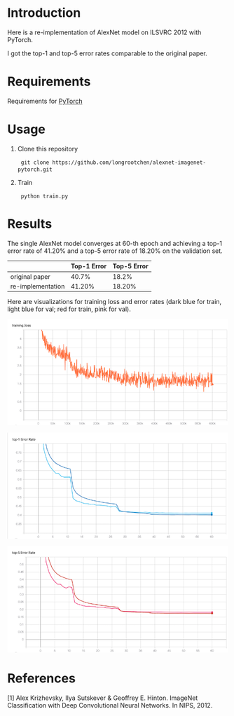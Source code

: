 # Introduction

Here is a re-implementation of AlexNet model on ILSVRC 2012 with PyTorch. 

I got the top-1 and top-5 error rates comparable to the original paper.

# Requirements

Requirements for [PyTorch](https://pytorch.org/)

# Usage

1. Clone this repository

        git clone https://github.com/longrootchen/alexnet-imagenet-pytorch.git

2. Train

        python train.py
        
# Results

The single AlexNet model converges at 60-th epoch and achieving a top-1 error rate of 41.20% and a top-5 error rate of 18.20% on the validation set.

|  | Top-1 Error | Top-5 Error |
| ----- | ----- | ----- |
| original paper | 40.7% | 18.2% |
| re-implementation | 41.20% | 18.20% |

Here are visualizations for training loss and error rates (dark blue for train, light blue for val; red for train, pink for val).

![Training loss](https://github.com/longrootchen/alexnet-imagenet-pytorch/blob/master/images/training_loss.png)

![Top-1 error](https://github.com/longrootchen/alexnet-imagenet-pytorch/blob/master/images/top1_error.png)

![Top-5 error](https://github.com/longrootchen/alexnet-imagenet-pytorch/blob/master/images/top5_error.png)

# References

[1] Alex Krizhevsky, Ilya Sutskever & Geoffrey E. Hinton. ImageNet Classification with Deep Convolutional Neural Networks. In NIPS, 2012.
